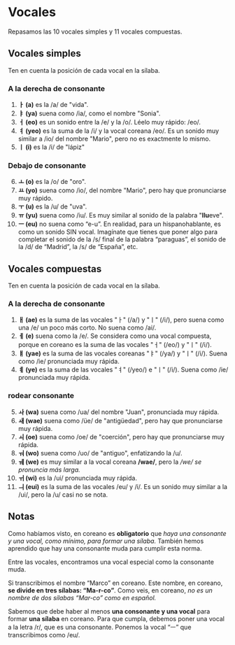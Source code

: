 # Vocales #

Repasamos las 10 vocales simples y 11 vocales compuestas.

## Vocales simples ##

Ten en cuenta la posición de cada vocal en la sílaba.

### A la derecha de consonante ###

1. **ㅏ (a)** es la /a/ de "vida".
2. **ㅑ (ya)** suena como /ia/, como el nombre "Sonia".
3. **ㅓ (eo)** es un sonido entre la /e/ y la /o/. Léelo muy rápido: /eo/.
4. **ㅕ (yeo)** es la suma de la /i/ y la vocal coreana /eo/. Es un sonido muy similar a /io/ del nombre "Mario", pero no es exactmente lo mismo.
5. **ㅣ (i)** es la /i/ de "lápiz"

### Debajo de consonante ###

6. **ㅗ (o)** es la /o/ de "oro".
7. **ㅛ (yo)** suena como /io/, del nombre "Mario", pero hay que pronunciarse muy rápido.
8. **ㅜ (u)** es la /u/ de "uva".
9. **ㅠ (yu)** suena como /iu/. Es muy similar al sonido de la palabra "**llu**eve".
10. **ㅡ (eu)** no suena como “e-u”. En realidad, para un hispanohablante, es como un sonido SIN vocal. Imagínate que tienes que poner algo para completar el sonido de la /s/ final de la palabra “paraguas”, el sonido de la /d/ de “Madrid”, la /s/ de “España”, etc.

## Vocales compuestas ##

Ten en cuenta la posición de cada vocal en la sílaba.

### A la derecha de consonante ###

1. **ㅐ (ae)** es la suma de las vocales "ㅏ" (/a/) y "ㅣ" (/i/), pero suena como una /e/ un poco más corto. No suena como /ai/.
2. **ㅔ (e)** suena como la /e/. Se considera como una vocal compuesta, porque en coreano es la suma de las vocales "ㅓ" (/eo/) y "ㅣ" (/i/).
3. **ㅒ (yae)** es la suma de las vocales coreanas "ㅑ" (/ya/) y "ㅣ" (/i/). Suena como /ie/ pronunciada muy rápida.
4. **ㅖ (ye)** es la suma de las vocales "ㅕ" (/yeo/) e "ㅣ" (/i/). Suena como /ie/ pronunciada muy rápida.

### rodear consonante ###

5. **ㅘ (wa)** suena como /ua/ del nombre "Juan", pronunciada muy rápida.
6. **ㅙ (wae)** suena como /üe/ de "antigüedad", pero hay que pronunciarse muy rápida.
7. **ㅚ (oe)** suena como /oe/ de "coerción", pero hay que pronunciarse muy rápida.
8. **ㅝ (wo)** suena como /uo/ de "antiguo", enfatizando la /u/.
9. **ㅞ (we)** es muy similar a la vocal coreana **/wae/**, pero la */we/ se pronuncia más larga.*
10. **ㅟ (wi)** es la /ui/ pronunciada muy rápida.
11. **ㅢ (eui)** es la suma de las vocales /eu/ y /i/. Es un sonido muy similar a la /ui/, pero la /u/ casi no se nota.


## Notas

Como habíamos visto, en coreano es **obligatorio** que _haya una consonante y una vocal, como mínimo, para formar una sílaba._
También hemos aprendido que hay una consonante muda para cumplir esta norma.

Entre las vocales, encontramos una vocal especial como la consonante muda.

Si transcribimos el nombre “Marco” en coreano. Este nombre, en coreano, **se divide en tres sílabas: “Ma-r-co”**. Como veis, en coreano, *no es un nombre de dos sílabas “Mar-co” como en español.*

Sabemos que debe haber al menos **una consonante y una vocal** para formar **una sílaba** en coreano. Para que cumpla, debemos poner una vocal a la letra /r/, que es una consonante. Ponemos la vocal “ㅡ” que transcribimos como /eu/.
